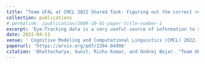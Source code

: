 ```yaml
---
title: "Team UFAL at CMCL 2022 Shared Task: Figuring out the correct recipe for predicting Eye-Tracking features using Pretrained Language Models"
collection: publications
# permalink: /publication/2009-10-01-paper-title-number-1
excerpt: 'Eye-Tracking data is a very useful source of information to study cognition and especially language comprehension in humans. In this paper, we describe our systems for the CMCL 2022 shared task on predicting eye-tracking information. We describe our experiments with pretrained models like BERT and XLM and the different ways in which we used those representations to predict four eye-tracking features. Along with analysing the effect of using two different kinds of pretrained multilingual language models and different ways of pooling the tokenlevel representations, we also explore how contextual information affects the performance of the systems. Finally, we also explore if factors like augmenting linguistic information affect the predictions. Our submissions achieved an average MAE of 5.72 and ranked 5th in the shared task. The average MAE showed further reduction to 5.25 in post task evaluation.'
date: 2022-04-11
venue: ' Cognitive Modeling and Computational Linguistics (CMCL) 2022.'
paperurl: 'https://arxiv.org/pdf/2204.04998'
citation: 'Bhattacharya, Sunit, Rishu Kumar, and Ondrej Bojar. "Team UFAL at CMCL 2022 Shared Task: Figuring out the correct recipe for predicting Eye-Tracking features using Pretrained Language Models." arXiv preprint arXiv:2204.04998 (2022).'
---
```


